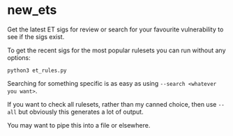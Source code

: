 # new_ets
Get the latest ET sigs for review or search for your favourite vulnerability to see if the sigs exist.

To get the recent sigs for the most popular rulesets you can run without any options:
```
python3 et_rules.py 
```

Searching for something specific is as easy as using ```--search <whatever you want>```.

If you want to check all rulesets, rather than my canned choice, then use ```--all``` but obviously this generates a lot of output.

You may want to pipe this into a file or elsewhere.
